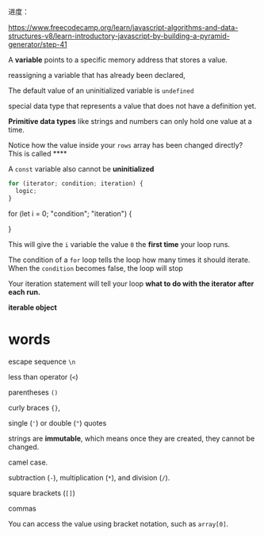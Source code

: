 进度：

https://www.freecodecamp.org/learn/javascript-algorithms-and-data-structures-v8/learn-introductory-javascript-by-building-a-pyramid-generator/step-41



A **variable** points to a specific memory address that stores a value.

 reassigning a variable that has already been declared,

The default value of an uninitialized variable is `undefined`

special data type that represents a value that does not have a definition yet.

 **Primitive data types** like strings and numbers can only hold one value at a time.

Notice how the value inside your `rows` array has been changed directly? This is called ****

A `const` variable also cannot be **uninitialized**

```js
for (iterator; condition; iteration) {
  logic;
}
```

for (let i = 0; "condition"; "iteration") {

} 

This will give the `i` variable the value `0` the **first time** your loop runs.

The condition of a `for` loop tells the loop how many times it should iterate. When the `condition` becomes false, the loop will stop

Your iteration statement will tell your loop **what to do with the iterator after each run.**

**iterable object**



# words

escape sequence `\n`

 less than operator (`<`)

 parentheses `()`

curly braces `{}`,

single (`'`) or double (`"`) quotes

strings are **immutable**, which means once they are created, they cannot be changed.

 camel case.

subtraction (`-`), multiplication (`*`), and division (`/`).

 square brackets (`[]`)

 commas

You can access the value using bracket notation, such as `array[0]`.

